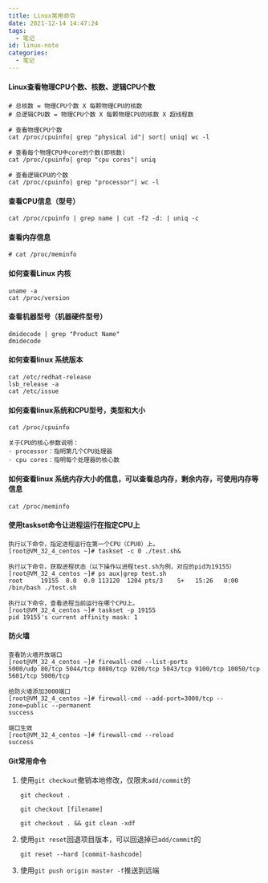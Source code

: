 ```yaml
---
title: Linux常用命令
date: 2021-12-14 14:47:24
tags:
  - 笔记
id: linux-note
categories:
  - 笔记
---
```


#### Linux查看物理CPU个数、核数、逻辑CPU个数

```
# 总核数 = 物理CPU个数 X 每颗物理CPU的核数 
# 总逻辑CPU数 = 物理CPU个数 X 每颗物理CPU的核数 X 超线程数

# 查看物理CPU个数
cat /proc/cpuinfo| grep "physical id"| sort| uniq| wc -l

# 查看每个物理CPU中core的个数(即核数)
cat /proc/cpuinfo| grep "cpu cores"| uniq

# 查看逻辑CPU的个数
cat /proc/cpuinfo| grep "processor"| wc -l
```

#### 查看CPU信息（型号）

```
cat /proc/cpuinfo | grep name | cut -f2 -d: | uniq -c
```

#### 查看内存信息

```
# cat /proc/meminfo
```

#### 如何查看Linux 内核

```
uname -a
cat /proc/version
```

#### 查看机器型号（机器硬件型号）

```
dmidecode | grep "Product Name"
dmidecode
```

#### 如何查看linux 系统版本

```
cat /etc/redhat-release
lsb_release -a
cat /etc/issue
```

#### 如何查看linux系统和CPU型号，类型和大小

```
cat /proc/cpuinfo

关于CPU的核心参数说明：
· processor：指明第几个CPU处理器
· cpu cores：指明每个处理器的核心数
```

#### 如何查看linux 系统内存大小的信息，可以查看总内存，剩余内存，可使用内存等信息

```
cat /proc/meminfo
```

#### 使用taskset命令让进程运行在指定CPU上

```
执行以下命令，指定进程运行在第一个CPU（CPU0）上。
[root@VM_32_4_centos ~]# taskset -c 0 ./test.sh&

执行以下命令，获取进程状态（以下操作以进程test.sh为例，对应的pid为19155）
[root@VM_32_4_centos ~]# ps aux|grep test.sh
root     19155  0.0  0.0 113120  1204 pts/3    S+   15:26   0:00 /bin/bash ./test.sh

执行以下命令，查看进程当前运行在哪个CPU上。
[root@VM_32_4_centos ~]# taskset -p 19155
pid 19155's current affinity mask: 1
```

#### 防火墙

```shell
查看防火墙开放端口
[root@VM_32_4_centos ~]# firewall-cmd --list-ports
5000/udp 80/tcp 5044/tcp 8080/tcp 9200/tcp 5043/tcp 9100/tcp 10050/tcp 5601/tcp 5000/tcp

给防火墙添加3000端口
[root@VM_32_4_centos ~]# firewall-cmd --add-port=3000/tcp --zone=public --permanent
success

端口生效
[root@VM_32_4_centos ~]# firewall-cmd --reload
success
```

#### Git常用命令

1. 使用`git checkout`撤销本地修改，仅限未`add/commit`的

   `git checkout .`

   `git checkout [filename]`

   `git checkout . && git clean -xdf`

2. 使用`git reset`回退项目版本，可以回退掉已`add/commit`的

   `git reset --hard [commit-hashcode]`

3. 使用`git push origin master -f`推送到远端

